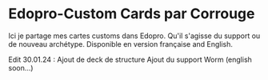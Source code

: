 # Edopro-Custom Cards par Corrouge
Ici je partage mes cartes customs dans Edopro. Qu'il s'agisse du support ou de nouveau archétype.
Disponible en version française and English.

Edit 30.01.24 : 
Ajout de deck de structure
Ajout du support Worm (english soon...)

